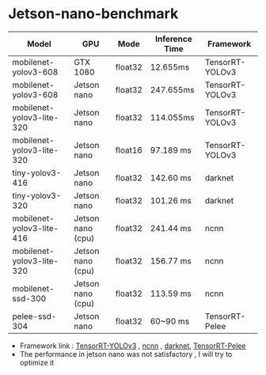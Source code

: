# Jetson-nano-benchmark

Model | GPU | Mode | Inference Time | Framework
-- | -- | -- | -- | --
mobilenet-yolov3-608 |  GTX 1080 | float32 | 12.655ms | TensorRT-YOLOv3
mobilenet-yolov3-608 |  Jetson nano | float32 | 247.655ms | TensorRT-YOLOv3
mobilenet-yolov3-lite-320 |  Jetson nano | float32 | 114.055ms | TensorRT-YOLOv3
mobilenet-yolov3-lite-320 |  Jetson nano | float16 | 97.189 ms | TensorRT-YOLOv3
tiny-yolov3-416 |  Jetson nano | float32 | 142.60 ms | darknet
tiny-yolov3-320 |  Jetson nano | float32 | 101.26 ms | darknet
mobilenet-yolov3-lite-416 |  Jetson nano (cpu) | float32 | 241.44 ms | ncnn 
mobilenet-yolov3-lite-320 |  Jetson nano (cpu) | float32 | 156.77 ms | ncnn 
mobilenet-ssd-300 |  Jetson nano (cpu) | float32 | 113.59 ms | ncnn 
pelee-ssd-304 |  Jetson nano | float32 | 60~90 ms | TensorRT-Pelee 

* Framework link : [TensorRT-YOLOv3](https://github.com/eric612/TensorRT-Yolov3-models) , [ncnn](https://github.com/Tencent/ncnn) , [darknet](https://github.com/pjreddie/darknet), [TensorRT-Pelee](https://github.com/ginn24/Pelee-TensorRT)
* The performance in jetson nano was not satisfactory , I will try to optimize it 
